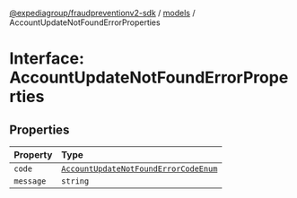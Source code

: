 [@expediagroup/fraudpreventionv2-sdk](../../index.md) / [models](../index.md) / AccountUpdateNotFoundErrorProperties

# Interface: AccountUpdateNotFoundErrorProperties

## Properties

| Property | Type |
| :------ | :------ |
| `code` | [`AccountUpdateNotFoundErrorCodeEnum`](../type-aliases/AccountUpdateNotFoundErrorCodeEnum.md) |
| `message` | `string` |
